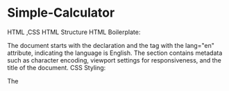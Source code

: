 # Simple-Calculator
HTML ,CSS
HTML Structure
HTML Boilerplate:

The document starts with the <!DOCTYPE html> declaration and the <html> tag with the lang="en" attribute, indicating the language is English.
The <head> section contains metadata such as character encoding, viewport settings for responsiveness, and the title of the document.
CSS Styling:

The <style> tag within the <head> section contains CSS rules that define the appearance of the calculator.
The .calculator class styles the main container, setting dimensions, margins, padding, borders, background color, and box-shadow.
The input and button elements within the calculator are styled for consistent appearance, size, and spacing.
Classes like .gh, #i, #i2, #i3, and .ide apply specific styles to different parts of the calculator, such as the header, buttons, display, and background.
Body Content:

The <body> tag contains the main content of the page. The class ide sets a background image for the body.
A <header> section with a centered title "Simple Calculator" styled by the .gh class.
The main calculator structure is within a div with the class .calculator.
An input field with id="display" is used to show the current input or result. It is disabled to prevent direct user editing.
Several button elements are grouped in <div> containers. Each button has an onclick attribute that defines its functionality using inline JavaScript.
